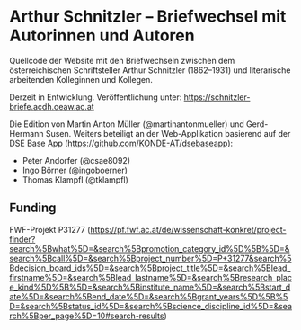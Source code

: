 # Arthur Schnitzler – Briefwechsel mit Autorinnen und Autoren

Quellcode der Website mit den Briefwechseln zwischen dem österreichischen Schriftsteller Arthur Schnitzler (1862–1931) und literarische arbeitenden Kolleginnen und Kollegen. 

Derzeit in Entwicklung. Veröffentlichung unter:
https://schnitzler-briefe.acdh.oeaw.ac.at

Die Edition von Martin Anton Müller (@martinantonmueller) und Gerd-Hermann Susen. 
Weiters beteiligt an der Web-Applikation basierend auf der DSE Base App (https://github.com/KONDE-AT/dsebaseapp): 
* Peter Andorfer (@csae8092)
* Ingo Börner (@ingoboerner)
* Thomas Klampfl (@tklampfl)

## Funding

FWF-Projekt P31277 (https://pf.fwf.ac.at/de/wissenschaft-konkret/project-finder?search%5Bwhat%5D=&search%5Bpromotion_category_id%5D%5B%5D=&search%5Bcall%5D=&search%5Bproject_number%5D=P+31277&search%5Bdecision_board_ids%5D=&search%5Bproject_title%5D=&search%5Blead_firstname%5D=&search%5Blead_lastname%5D=&search%5Bresearch_place_kind%5D%5B%5D=&search%5Binstitute_name%5D=&search%5Bstart_date%5D=&search%5Bend_date%5D=&search%5Bgrant_years%5D%5B%5D=&search%5Bstatus_id%5D=&search%5Bscience_discipline_id%5D=&search%5Bper_page%5D=10#search-results)
